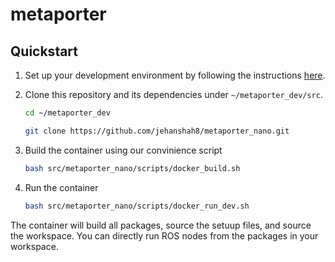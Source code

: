 # metaporter

## Quickstart

1. Set up your development environment by following the instructions [here](https://github.com/NVIDIA-ISAAC-ROS/isaac_ros_common/blob/main/docs/dev-env-setup.md).  

2. Clone this repository and its dependencies under `~/metaporter_dev/src`.

    ```bash
    cd ~/metaporter_dev
    ```

    ```bash
    git clone https://github.com/jehanshah8/metaporter_nano.git
    ```
3. Build the container using our convinience script
    ```bash
    bash src/metaporter_nano/scripts/docker_build.sh
    ```
4. Run the container 
    ```bash
    bash src/metaporter_nano/scripts/docker_run_dev.sh
    ```
The container will build all packages, source the setuup files, and source the workspace. You can directly run ROS nodes from the packages in your workspace. 
